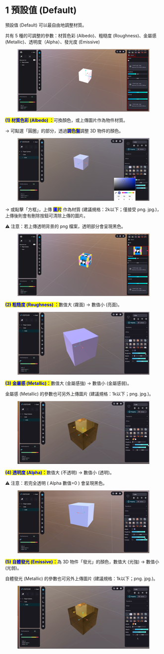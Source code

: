 # 1 預設值 (Default)

預設值 (Default) 可以最自由地調整材質。

共有 5 種的可調整的參數：材質色彩 (Albedo)、粗糙度 (Roughness)、金屬感 (Metallic)、透明度（Alpha）、發光度 (Emissive)

<figure><img src="../../../../.gitbook/assets/Frame 127 (1).png" alt=""><figcaption></figcaption></figure>



<mark style="color:blue;">**(1) 材質色彩 (Albedo) ：**</mark>可換顏色，或上傳圖片作為物件材質。

\-> 可點選「圓圈」的部分，透過<mark style="color:blue;">**調色盤**</mark>調整 3D 物件的顏色。

<figure><img src="../../../../.gitbook/assets/Frame 130.png" alt=""><figcaption></figcaption></figure>

\-> 或點擊「方框」，上傳 <mark style="color:blue;">**圖片**</mark> 作為材質 (建議規格：2k以下；僅接受 png. jpg.)，上傳後則會有刪除按鈕可清除上傳的圖片。

⚠️ 注意：若上傳透明背景的 png 檔案，透明部分會呈現黑色。

<figure><img src="../../../../.gitbook/assets/Frame 129 (1).png" alt=""><figcaption></figcaption></figure>



<mark style="color:blue;">**(2) 粗糙度 (Roughness) ：**</mark>數值大 (霧面) -> 數值小 (亮面)。

<figure><img src="../../../../.gitbook/assets/粗糙度.gif" alt=""><figcaption></figcaption></figure>



<mark style="color:blue;">**(3) 金屬感 (Metallic)：**</mark>數值大 (金屬感強) -> 數值小 (金屬感弱)。

金屬感 (Metallic) 的參數也可另外上傳圖片 (建議規格：1k以下；png. jpg.)。

<figure><img src="../../../../.gitbook/assets/金屬.gif" alt=""><figcaption></figcaption></figure>



<mark style="color:blue;">**(4) 透明度 (Alpha)：**</mark>數值大 (不透明) -> 數值小 (透明)。

⚠️ 注意：若完全透明 ( Alpha 數值=0 ) 會呈現黑色。

<figure><img src="../../../../.gitbook/assets/Alpha (1).gif" alt=""><figcaption></figcaption></figure>



<mark style="color:blue;">**(5) 自體發光 (Emissive)：**</mark>為 3D 物件「發光」的顏色，數值大 (光強) -> 數值小 (光弱)。

自體發光 (Metallic) 的參數也可另外上傳圖片 (建議規格：1k以下；png. jpg.)。

<figure><img src="../../../../.gitbook/assets/自體發光.gif" alt=""><figcaption></figcaption></figure>
